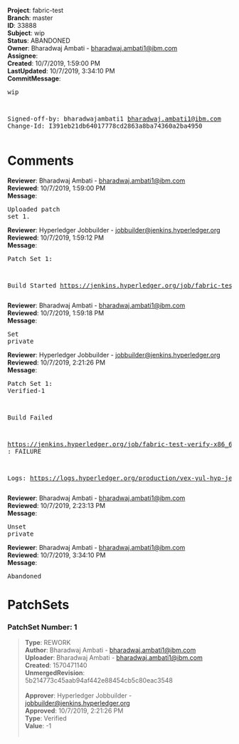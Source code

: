 <strong>Project</strong>: fabric-test<br><strong>Branch</strong>: master<br><strong>ID</strong>: 33888<br><strong>Subject</strong>: wip<br><strong>Status</strong>: ABANDONED<br><strong>Owner</strong>: Bharadwaj Ambati - bharadwaj.ambati1@ibm.com<br><strong>Assignee</strong>:<br><strong>Created</strong>: 10/7/2019, 1:59:00 PM<br><strong>LastUpdated</strong>: 10/7/2019, 3:34:10 PM<br><strong>CommitMessage</strong>:<br><pre>wip

Signed-off-by: bharadwajambati1 <bharadwaj.ambati1@ibm.com>
Change-Id: I391eb21db64017778cd2863a8ba74360a2ba4950
</pre><h1>Comments</h1><strong>Reviewer</strong>: Bharadwaj Ambati - bharadwaj.ambati1@ibm.com<br><strong>Reviewed</strong>: 10/7/2019, 1:59:00 PM<br><strong>Message</strong>: <pre>Uploaded patch set 1.</pre><strong>Reviewer</strong>: Hyperledger Jobbuilder - jobbuilder@jenkins.hyperledger.org<br><strong>Reviewed</strong>: 10/7/2019, 1:59:12 PM<br><strong>Message</strong>: <pre>Patch Set 1:

Build Started https://jenkins.hyperledger.org/job/fabric-test-verify-x86_64/3746/</pre><strong>Reviewer</strong>: Bharadwaj Ambati - bharadwaj.ambati1@ibm.com<br><strong>Reviewed</strong>: 10/7/2019, 1:59:18 PM<br><strong>Message</strong>: <pre>Set private</pre><strong>Reviewer</strong>: Hyperledger Jobbuilder - jobbuilder@jenkins.hyperledger.org<br><strong>Reviewed</strong>: 10/7/2019, 2:21:26 PM<br><strong>Message</strong>: <pre>Patch Set 1: Verified-1

Build Failed 

https://jenkins.hyperledger.org/job/fabric-test-verify-x86_64/3746/ : FAILURE

Logs: https://logs.hyperledger.org/production/vex-yul-hyp-jenkins-3/fabric-test-verify-x86_64/3746</pre><strong>Reviewer</strong>: Bharadwaj Ambati - bharadwaj.ambati1@ibm.com<br><strong>Reviewed</strong>: 10/7/2019, 2:23:13 PM<br><strong>Message</strong>: <pre>Unset private</pre><strong>Reviewer</strong>: Bharadwaj Ambati - bharadwaj.ambati1@ibm.com<br><strong>Reviewed</strong>: 10/7/2019, 3:34:10 PM<br><strong>Message</strong>: <pre>Abandoned</pre><h1>PatchSets</h1><h3>PatchSet Number: 1</h3><blockquote><strong>Type</strong>: REWORK<br><strong>Author</strong>: Bharadwaj Ambati - bharadwaj.ambati1@ibm.com<br><strong>Uploader</strong>: Bharadwaj Ambati - bharadwaj.ambati1@ibm.com<br><strong>Created</strong>: 1570471140<br><strong>UnmergedRevision</strong>: 5b214773c45aab94af442e88454cb5c80eac3548<br><br><strong>Approver</strong>: Hyperledger Jobbuilder - jobbuilder@jenkins.hyperledger.org<br><strong>Approved</strong>: 10/7/2019, 2:21:26 PM<br><strong>Type</strong>: Verified<br><strong>Value</strong>: -1<br><br></blockquote>